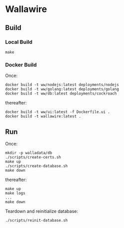 # Wallawire

## Build

### Local Build

    make

### Docker Build

Once:

    docker build -t ww/nodejs:latest deployments/nodejs
    docker build -t ww/golang:latest deployments/golang
    docker build -t ww/db:latest deployments/cockroach

thereafter:

    docker build -t ww/ui:latest -f Dockerfile.ui .
    docker build -t wallawire:latest .

## Run

Once:

    mkdir -p walladata/db
    ./scripts/create-certs.sh
    make up
    ./scripts/create-database.sh
    make down

thereafter:

    make up
    make logs
    ...
    make down
    
Teardown and reinitialize database:

    ./scripts/reinit-database.sh
